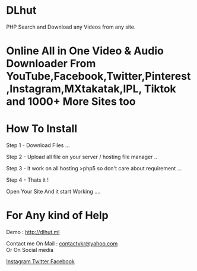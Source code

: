 # DLhut 

PHP Search and Download any Videos from any site.

# Online All in One Video & Audio Downloader From YouTube,Facebook,Twitter,Pinterest,Instagram,MXtakatak,IPL, Tiktok and 1000+ More Sites too

# How To Install 

Step 1 - Download Files ...

Step 2 - Upload all file on your server / hosting file manager ..

Step 3 - it work on all hosting >php5 so don't care about requirement ...

Step 4 - Thats it !

Open Your Site And it start Working ....


# For Any kind of Help 

Demo : http://dlhut.ml

Contact me On Mail      : contactvkr@yahoo.com  
Or On Social media 

<a href="https://instagram.com/theofficialvkr"> 
Instagram </a>

<a href="https://twitter.com/theofficialvkr"> 
Twitter </a><a href="https://facebook.com/theofficialvkr"> 
Facebook </a>
